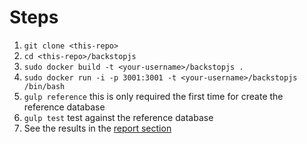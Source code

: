 
# Steps

1. `git clone <this-repo>`
2. `cd <this-repo>/backstopjs`
3. `sudo docker build -t <your-username>/backstopjs .`
4. `sudo docker run -i -p 3001:3001 -t <your-username>/backstopjs /bin/bash`
5. `gulp reference` this is only required the first time for create the reference database
6. `gulp test` test against the reference database
7. See the results in the [report section](http://localhost:3001/compare/)
